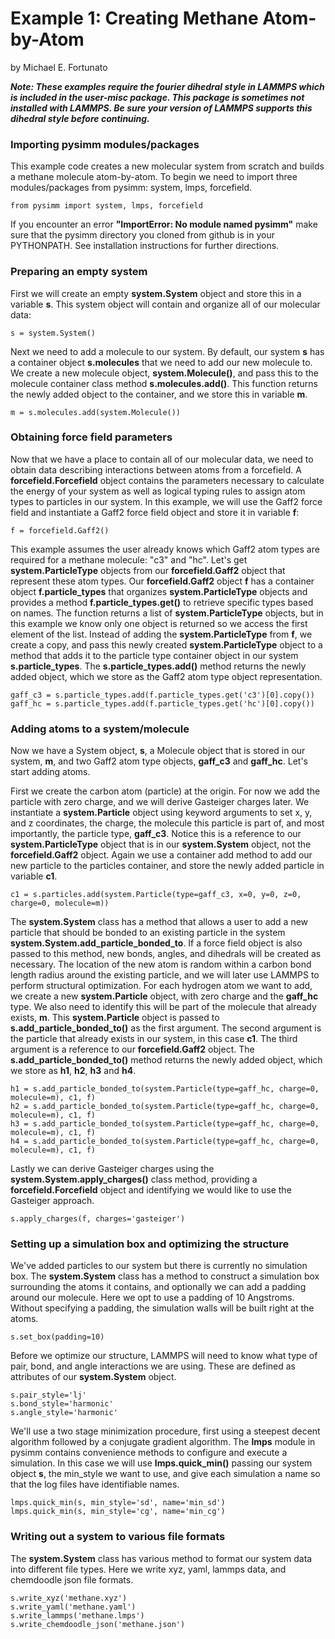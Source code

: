 Example 1: Creating Methane Atom-by-Atom
========================================
by Michael E. Fortunato

__*Note: These examples require the fourier dihedral style in LAMMPS which is included in the user-misc package. This package is sometimes not installed with LAMMPS. Be sure your version of LAMMPS supports this dihedral style before continuing.*__

### Importing pysimm modules/packages

This example code creates a new molecular system from scratch and builds a methane molecule atom-by-atom. To begin we need to import three modules/packages from pysimm: system, lmps, forcefield.

`from pysimm import system, lmps, forcefield`

If you encounter an error **"ImportError: No module named pysimm"** make sure that the pysimm directory you cloned from github is in your PYTHONPATH. See installation instructions for further directions.

### Preparing an empty system

First we will create an empty **system.System** object and store this in a variable **s**. This system object will contain and organize all of our molecular data:

`s = system.System()`

Next we need to add a molecule to our system. By default, our system **s** has a container object **s.molecules** that we need to add our new molecule to. We create a new molecule object, **system.Molecule()**, and pass this to the molecule container class method **s.molecules.add()**. This function returns the newly added object to the container, and we store this in variable **m**.

`m = s.molecules.add(system.Molecule())`

### Obtaining force field parameters

Now that we have a place to contain all of our molecular data, we need to obtain data describing interactions between atoms from a forcefield. A **forcefield.Forcefield** object contains the parameters necessary to calculate the energy of your system as well as logical typing rules to assign atom types to particles in our system. In this example, we will use the Gaff2 force field and instantiate a Gaff2 force field object and store it in variable **f**:

`f = forcefield.Gaff2()`

This example assumes the user already knows which Gaff2 atom types are required for a methane molecule: "c3" and "hc". Let's get **system.ParticleType** objects from our **forcefield.Gaff2** object that represent these atom types. Our **forcefield.Gaff2** object **f** has a container object **f.particle_types** that organizes **system.ParticleType** objects and provides a method **f.particle_types.get()** to retrieve specific types based on names. The function returns a list of **system.ParticleType** objects, but in this example we know only one object is returned so we access the first element of the list. Instead of adding the **system.ParticleType** from **f**, we create a copy, and pass this newly created **system.ParticleType** object to a method that adds it to the particle type container object in our system **s.particle_types**. The **s.particle_types.add()** method returns the newly added object, which we store as the Gaff2 atom type object representation.

```
gaff_c3 = s.particle_types.add(f.particle_types.get('c3')[0].copy())
gaff_hc = s.particle_types.add(f.particle_types.get('hc')[0].copy())
```

### Adding atoms to a system/molecule

Now we have a System object, **s**, a Molecule object that is stored in our system, **m**, and two Gaff2 atom type objects, **gaff_c3** and **gaff_hc**. Let's start adding atoms.

First we create the carbon atom (particle) at the origin. For now we add the particle with zero charge, and we will derive Gasteiger charges later. We instantiate a **system.Particle** object using keyword arguments to set x, y, and z coordinates, the charge, the molecule this particle is part of, and most importantly, the particle type, **gaff_c3**. Notice this is a reference to our **system.ParticleType** object that is in our **system.System** object, not the **forcefield.Gaff2** object. Again we use a container add method to add our new particle to the particles container, and store the newly added particle in variable **c1**.

`c1 = s.particles.add(system.Particle(type=gaff_c3, x=0, y=0, z=0, charge=0, molecule=m))`

The **system.System** class has a method that allows a user to add a new particle that should be bonded to an existing particle in the system **system.System.add_particle_bonded_to**. If a force field object is also passed to this method, new bonds, angles, and dihedrals will be created as necessary. The location of the new atom is random within a carbon bond length radius around the existing particle, and we will later use LAMMPS to perform structural optimization. For each hydrogen atom we want to add, we create a new **system.Particle** object, with zero charge and the **gaff_hc** type. We also need to identify this will be part of the molecule that already exists, **m**. This **system.Particle** object is passed to **s.add_particle_bonded_to()** as the first argument. The second argument is the particle that already exists in our system, in this case **c1**. The third argument is a reference to our **forcefield.Gaff2** object. The **s.add_particle_bonded_to()** method returns the newly added object, which we store as **h1**, **h2**, **h3** and **h4**.

```
h1 = s.add_particle_bonded_to(system.Particle(type=gaff_hc, charge=0, molecule=m), c1, f)
h2 = s.add_particle_bonded_to(system.Particle(type=gaff_hc, charge=0, molecule=m), c1, f)
h3 = s.add_particle_bonded_to(system.Particle(type=gaff_hc, charge=0, molecule=m), c1, f)
h4 = s.add_particle_bonded_to(system.Particle(type=gaff_hc, charge=0, molecule=m), c1, f)
```

Lastly we can derive Gasteiger charges using the **system.System.apply_charges()** class method, providing a **forcefield.Forcefield** object and identifying we would like to use the Gasteiger approach.

`s.apply_charges(f, charges='gasteiger')`

### Setting up a simulation box and optimizing the structure

We've added particles to our system but there is currently no simulation box. The **system.System** class has a method to construct a simulation box surrounding the atoms it contains, and optionally we can add a padding around our molecule. Here we opt to use a padding of 10 Angstroms. Without specifying a padding, the simulation walls will be built right at the atoms.

`s.set_box(padding=10)`

Before we optimize our structure, LAMMPS will need to know what type of pair, bond, and angle interactions we are using. These are defined as attributes of our **system.System** object.

```
s.pair_style='lj'
s.bond_style='harmonic'
s.angle_style='harmonic'
```

We'll use a two stage minimization procedure, first using a steepest decent algorithm followed by a conjugate gradient algorithm. The **lmps** module in pysimm contains convenience methods to configure and execute a simulation. In this case we will use **lmps.quick_min()** passing our system object **s**, the min_style we want to use, and give each simulation a name so that the log files have identifiable names.

```
lmps.quick_min(s, min_style='sd', name='min_sd')
lmps.quick_min(s, min_style='cg', name='min_cg')
```

### Writing out a system to various file formats

The **system.System** class has various method to format our system data into different file types. Here we write xyz, yaml, lammps data, and chemdoodle json file formats.

```
s.write_xyz('methane.xyz')
s.write_yaml('methane.yaml')
s.write_lammps('methane.lmps')
s.write_chemdoodle_json('methane.json')
```